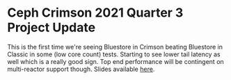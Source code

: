 # Ceph Crimson 2021 Quarter 3 Project Update

This is the first time we're seeing Bluestore in Crimson beating Bluestore in Classic in some (low core count) tests.  Starting to see lower tail latency as well which is a really good sign.  Top end performance will be contingent on multi-reactor support though.  Slides available [here](https://docs.google.com/presentation/d/1eydyAFKRea8n-VniQzXKW8qkKM9GLVMJt2uDjipJjQA/edit?usp=sharing).

